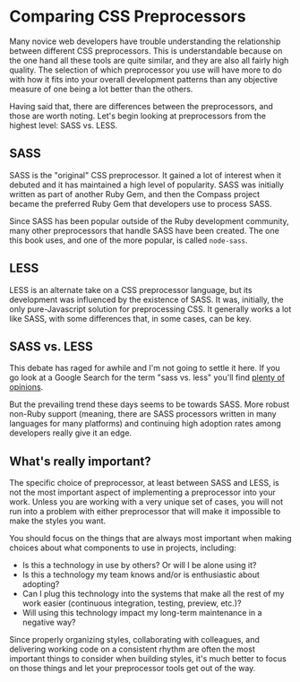 # Comparing CSS Preprocessors
Many novice web developers have trouble understanding the relationship between different CSS preprocessors. This is understandable because on the one hand all these tools are quite similar, and they are also all fairly high quality. The selection of which preprocessor you use will have more to do with how it fits into your overall development patterns than any objective measure of one being a lot better than the others.

Having said that, there are differences between the preprocessors, and those are worth noting. Let's begin looking at preprocessors from the highest level: SASS vs. LESS.

## SASS
SASS is the "original" CSS preprocessor. It gained a lot of interest when it debuted and it has maintained a high level of popularity. SASS was initially written as part of another Ruby Gem, and then the Compass project became the preferred Ruby Gem that developers use to process SASS.

Since SASS has been popular outside of the Ruby development community, many other preprocessors that handle SASS have been created. The one this book uses, and one of the more popular, is called `node-sass`. 

## LESS
LESS is an alternate take on a CSS preprocessor language, but its development was influenced by the existence of SASS. It was, initially, the only pure-Javascript solution for preprocessing CSS. It generally works a lot like SASS, with some differences that, in some cases, can be key. 

## SASS vs. LESS
This debate has raged for awhile and I'm not going to settle it here. If you go look at a Google Search for the term "sass vs. less" you'll find [plenty of opinions](https://www.google.com/webhp?sourceid=chrome-instant&ion=1&espv=2&es_th=1&ie=UTF-8#es_th=1&q=sass%20vs%20less). 

But the prevailing trend these days seems to be towards SASS. More robust non-Ruby support (meaning, there are SASS processors written in many languages for many platforms) and continuing high adoption rates among developers really give it an edge.

## What's really important?
The specific choice of preprocessor, at least between SASS and LESS, is not the most important aspect of implementing a preprocessor into your work. Unless you are working with a very unique set of cases, you will not run into a problem with either preprocessor that will make it impossible to make the styles you want. 

You should focus on the things that are always most important when making choices about what components to use in projects, including:

* Is this a technology in use by others? Or will I be alone using it?
* Is this a technology my team knows and/or is enthusiastic about adopting?
* Can I plug this technology into the systems that make all the rest of my work easier (continuous integration, testing, preview, etc.)?
* Will using this technology impact my long-term maintenance in a negative way?

Since properly organizing styles, collaborating with colleagues, and delivering working code on a consistent rhythm are often the most important things to consider when building styles, it's much better to focus on those things and let your preprocessor tools get out of the way.